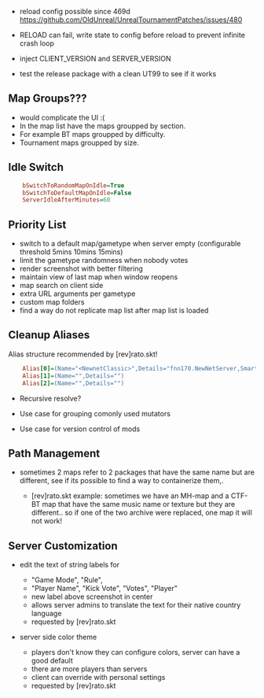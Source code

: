  
 - reload config possible since 469d https://github.com/OldUnreal/UnrealTournamentPatches/issues/480

 - RELOAD can fail, write state to config before reload to prevent infinite crash loop

 - inject CLIENT_VERSION and SERVER_VERSION
 - test the release package with a clean UT99 to see if it works

## Map Groups???

 - would complicate the UI :(
 - In the map list have the maps groupped by section.
 - For example BT maps groupped by difficulty.
 - Tournament maps groupped by size.

## Idle Switch

```ini
    bSwitchToRandomMapOnIdle=True
    bSwitchToDefaultMapOnIdle=False
    ServerIdleAfterMinutes=60
```

## Priority List

- switch to a default map/gametype when server empty (configurable threshold 5mins 10mins 15mins)
- limit the gametype randomness when nobody votes
- render screenshot with better filtering
- maintain view of last map when window reopens
- map search on client side
- extra URL arguments per gametype
- custom map folders
- find a way do not replicate map list after map list is loaded



## Cleanup Aliases

Alias structure recommended by [rev]rato.skt!

```ini
    Alias[0]=(Name="<NewnetClassic>",Details="fnn170.NewNetServer,SmartSB112d.SmartSB,ComboImpressive.cwMut")
    Alias[1]=(Name="",Details="")
    Alias[2]=(Name="",Details="")
```

 - Recursive resolve?

 - Use case for grouping comonly used mutators

 - Use case for version control of mods


## Path Management

 - sometimes 2 maps refer to 2 packages that have the same name but are different,
 see if its possible to find a way to containerize them,.

    - [rev]rato.skt example: sometimes we have an MH-map and a CTF-BT map that have the same music name or texture but they are different.. so if one of the two archive were replaced, one map it will not work!

## Server Customization

 - edit the text of string labels for 
    - "Game Mode", "Rule", 
    - "Player Name", "Kick Vote", "Votes", "Player"
    - new label above screenshot in center
    - allows server admins to translate the text for their native country language
    - requested by [rev]rato.skt

 - server side color theme
   - players don't know they can configure colors, server can have a good default
   - there are more players than servers
   - client can override with personal settings
    - requested by [rev]rato.skt